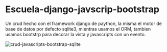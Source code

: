 # Escuela-django-javscrip-bootstrap
 Un crud hecho con  el framework django de paython, la misma el motor de base de datos por defecto sqlite3, mientras usamos el ORM, tambien usamos bootstrp para decorar la vista y javascripts con un evento.




![crud-javascripts-bootstrap-sqlite](https://user-images.githubusercontent.com/71942723/166085898-5c43974e-4ced-4a1e-9a89-0d34340e1aae.png)
